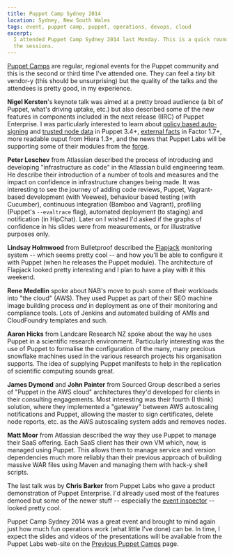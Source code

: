 ```yaml
---
title: Puppet Camp Sydney 2014
location: Sydney, New South Wales
tags: event, puppet camp, puppet, operations, devops, cloud
excerpt: 
  I attended Puppet Camp Sydney 2014 last Monday. This is a quick round-up of
  the sessions.
---
```


[Puppet Camps][1] are regular, regional events for the Puppet community and
this is the second or third time I've attended one. They can feel a *tiny* bit
vendor-y (this should be unsurprising) but the quality of the talks and the
attendees is pretty good, in my experience.

[1]: http://puppetlabs.com/community/puppet-camp

**Nigel Kersten**'s keynote talk was aimed at a pretty broad audience (a bit of
Puppet, what's driving uptake, etc.) but also described some of the new
features in components included in the next release (IIRC) of Puppet
Enterprise. I was particularly interested to learn about [policy based
auto-signing][2] and [trusted node data][3] in Puppet 3.4+, [external facts][4]
in Factor 1.7+, more readable ouput from Hiera 1.3+, and the news that
Puppet Labs will be supporting some of their modules from the [forge][5].

[2]: http://docs.puppetlabs.com/puppet/latest/reference/ssl_autosign.html#policy-based-autosigning
[3]: http://docs.puppetlabs.com/puppet/latest/reference/lang_variables.html#trusted-node-data
[4]: http://docs.puppetlabs.com/guides/custom_facts.html#external-facts
[5]: http://forge.puppetlabs.com/

**Peter Leschev** from Atlassian described the process of introducing and
developing "infrastructure as code" in the Atlassian build engineering team. He
describe their introduction of a number of tools and measures and the impact on
confidence in infrastructure changes being made. It was interesting to see the
journey of adding code reviews, Puppet, Vagrant-based development (with
Veewee), behaviour based testing (with Cucumber), continuous integration
(Bamboo and Vagrant), profiling (Puppet's `--evaltrace` flag), automated
deployment (to staging) and notification (in HipChat). Later on I wished I'd
asked if the graphs of confidence in his slides were from measurements, or for
illustrative purposes only.

**Lindsay Holmwood** from Bulletproof described the [Flapjack][7] monitoring
system -- which seems pretty cool -- and how you'll be able to configure it
with Puppet (when he releases the Puppet module). The architecture of Flapjack
looked pretty interesting and I plan to have a play with it this weekend.

[7]: http://flapjack.io/

**Rene Medellin** spoke about NAB's move to push some of their workloads into
"the cloud" (AWS). They used Puppet as part of their SEO machine image building
process *and* in deployment as one of their monitoring and compliance tools.
Lots of Jenkins and automated building of AMIs and CloudFoundry templates and
such.

**Aaron Hicks** from Landcare Research NZ spoke about the way he uses Puppet in
a scientific research environment. Particularly interesting was the use of
Puppet to formalise the configuration of the many, many precious snowflake
machines used in the various research projects his organisation supports. The
idea of supplying Puppet manifests to help in the replication of scientific
computing sounds great.

**James Dymond** and **John Painter** from Sourced Group described a series of
"Puppet in the AWS cloud" architectures they'd developed for clients in their
consulting engagements. Most interesting was their fourth (I think) solution,
where they implemented a "gateway" between AWS autoscaling notifications and
Puppet, allowing the master to sign certificates, delete node reports, etc. as
the AWS autoscaling system adds and removes nodes.

**Matt Moor** from Atlassian described the way they use Puppet to manage their
SaaS offering. Each SaaS client has their own VM which, now, is managed using
Puppet. This allows them to manage service and version dependencies much more
reliably than their previous approach of building massive WAR files using Maven
and managing them with hack-y shell scripts.

The last talk was by **Chris Barker** from Puppet Labs who gave a product
demonstration of Puppet Enterprise. I'd already used most of the features
demoed but some of the newer stuff -- especially the [event inspector][6] --
looked pretty cool.

Puppet Camp Sydney 2014 was a great event and brought to mind again just how
much fun operations work (what little I've done) can be. In time, I expect the
slides and videos of the presentations will be available from the Puppet Labs
web-site on the [Previous Puppet Camps][7] page.

[6]: http://puppetlabs.com/presentations/introducing-puppet-enterprises-event-inspector
[7]: http://puppetlabs.com/community/puppet-camp#previous
